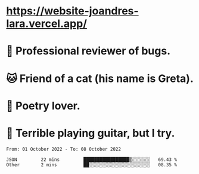 # https://website-joandres-lara.vercel.app/
# 🐛 Professional reviewer of bugs.
# 🐱 Friend of a cat (his name is Greta).
# 📜 Poetry lover.
# 🎸 Terrible playing guitar, but I try.

<!--START_SECTION:waka-->

```text
From: 01 October 2022 - To: 08 October 2022

JSON         22 mins         █████████████████▒░░░░░░░   69.43 %
Other        2 mins          ██░░░░░░░░░░░░░░░░░░░░░░░   08.35 %
```

<!--END_SECTION:waka-->
